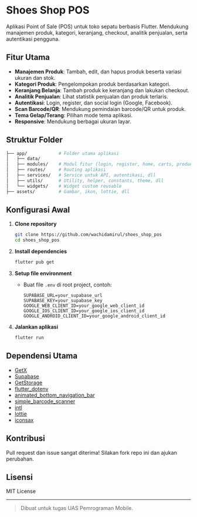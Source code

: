 # Shoes Shop POS

Aplikasi Point of Sale (POS) untuk toko sepatu berbasis Flutter. Mendukung manajemen produk, kategori, keranjang,
checkout, analitik penjualan, serta autentikasi pengguna.

## Fitur Utama

- **Manajemen Produk**: Tambah, edit, dan hapus produk beserta variasi ukuran dan stok.
- **Kategori Produk**: Pengelompokan produk berdasarkan kategori.
- **Keranjang Belanja**: Tambah produk ke keranjang dan lakukan checkout.
- **Analitik Penjualan**: Lihat statistik penjualan dan produk terlaris.
- **Autentikasi**: Login, register, dan social login (Google, Facebook).
- **Scan Barcode/QR**: Mendukung pemindaian barcode/QR untuk produk.
- **Tema Gelap/Terang**: Pilihan mode tema aplikasi.
- **Responsive**: Mendukung berbagai ukuran layar.

## Struktur Folder

<!-- TREEVIEW START -->

```bash
├── app/            # Folder utama aplikasi
│   ├── data/
│   ├── modules/    # Modul fitur (login, register, home, carts, product, dll)
│   ├── routes/     # Routing aplikasi
│   ├── services/   # Service untuk API, autentikasi, dll
│   ├── utils/      # Utility, helper, constants, theme, dll
│   └── widgets/    # Widget custom reusable
├── assets/         # Gambar, ikon, lottie, dll
```

<!-- TREEVIEW END -->

## Konfigurasi Awal

1. **Clone repository**

   ```sh
   git clone https://github.com/wachidamirul/shoes_shop_pos
   cd shoes_shop_pos
   ```

2. **Install dependencies**

   ```sh
   flutter pub get
   ```

3. **Setup file environment**

   - Buat file `.env` di root project, contoh:
     ```
     SUPABASE_URL=your_supabase_url
     SUPABASE_KEY=your_supabase_key
     GOOGLE_WEB_CLIENT_ID=your_google_web_client_id
     GOOGLE_IOS_CLIENT_ID=your_google_ios_client_id
     GOOGLE_ANDROID_CLIENT_ID=your_google_android_client_id
     ```

4. **Jalankan aplikasi**
   ```sh
   flutter run
   ```

## Dependensi Utama

- [GetX](https://pub.dev/packages/get)
- [Supabase](https://pub.dev/packages/supabase_flutter)
- [GetStorage](https://pub.dev/packages/get_storage)
- [flutter_dotenv](https://pub.dev/packages/flutter_dotenv)
- [animated_bottom_navigation_bar](https://pub.dev/packages/animated_bottom_navigation_bar)
- [simple_barcode_scanner](https://pub.dev/packages/simple_barcode_scanner)
- [intl](https://pub.dev/packages/intl)
- [lottie](https://pub.dev/packages/lottie)
- [iconsax](https://pub.dev/packages/iconsax)

## Kontribusi

Pull request dan issue sangat diterima! Silakan fork repo ini dan ajukan perubahan.

## Lisensi

MIT License

---

> Dibuat untuk tugas UAS Pemrograman Mobile.
